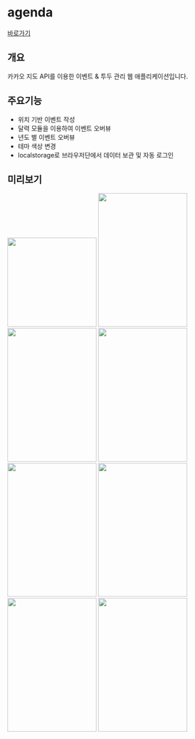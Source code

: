 # agenda

[바로가기](https://agenda.foreverchoi.vercel.app/)

## 개요

카카오 지도 API를 이용한 이벤트 & 투두 관리 웹 애플리케이션입니다.

## 주요기능

  * 위치 기반 이벤트 작성
  * 달력 모듈을 이용하여 이벤트 오버뷰
  * 년도 별 이벤트 오버뷰
  * 테마 색상 변경
  * localstorage로 브라우저단에서 데이터 보관 및 자동 로그인

## 미리보기



<img src="https://images.velog.io/images/foreverchoi0706/post/10e0582e-f30e-4a23-8828-db1fd1203aef/localhost_8080_(Surface%20Duo)%20(1).png" width="200" ight="300"> <img src="https://images.velog.io/images/foreverchoi0706/post/69d39643-6711-4393-835d-d47e42c988b8/localhost_8080_(Surface%20Duo).png" width="200" height="300"> <img src="https://images.velog.io/images/foreverchoi0706/post/c1cd809e-47f5-454b-8f40-f04f93239099/localhost_8080_(iPad).png" width="200" height="300"> <img src="https://images.velog.io/images/foreverchoi0706/post/c73eaf51-e89d-44b4-be92-f38d58b9eb00/localhost_8080_(Surface%20Duo)%20(2).png" width="200" height="300"> <img src="https://images.velog.io/images/foreverchoi0706/post/c7755242-e050-4721-8146-e03b0e886a92/localhost_8080_(Surface%20Duo)%20(4).png" width="200" height="300"> <img src="https://images.velog.io/images/foreverchoi0706/post/aa9395c6-1c9e-496c-9b9b-947aa4fbad5e/localhost_8080_(Surface%20Duo)%20(5).png" width="200" height="300"> <img src="https://images.velog.io/images/foreverchoi0706/post/8bcfe8cc-6c50-48f9-979f-4525da4c9089/localhost_8080_(Surface%20Duo)%20(6).png" width="200" height="300"> <img src="https://images.velog.io/images/foreverchoi0706/post/7ef70820-5e1b-469c-b7aa-4174d159585d/localhost_8080_(Surface%20Duo)%20(7).png" width="200" height="300">








